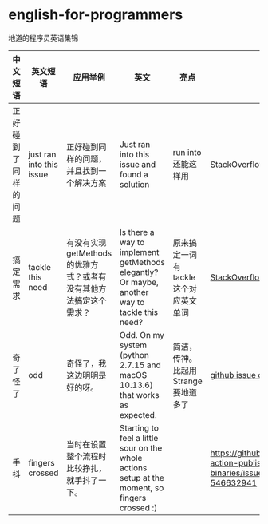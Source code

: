 # english-for-programmers
地道的程序员英语集锦


|中文短语|英文短语|应用举例|英文|亮点|出处|
|:---------|---------|--------------|-----------|-------|---|
|正好碰到了同样的问题|just ran into this issue|正好碰到同样的问题，并且找到一个解决方案|Just ran into this issue and found a solution|run into 还能这样用|StackOverflow|
|搞定需求| tackle this need|有没有实现 getMethods 的优雅方式？或者有没有其他方法搞定这个需求？|Is there a way to implement getMethods elegantly? Or maybe, another way to tackle this need?| 原来搞定一词有 tackle 这个对应英文单词|[StackOverflow](https://stackoverflow.com/q/39544789/769900)|
|奇了怪了|odd|奇怪了，我这边明明是好的呀。|Odd. On my system (python 2.7.15 and macOS 10.13.6) that works as expected. |简洁，传神。比起用 Strange 要地道多了|[github issue comment](https://github.com/lektor/lektor/issues/676#issuecomment-516343612)|
|手抖|fingers crossed|当时在设置整个流程时比较挣扎，就手抖了一下。|Starting to feel a little sour on the whole actions setup at the moment, so fingers crossed :)||https://github.com/skx/github-action-publish-binaries/issues/12#issuecomment-546632941|
